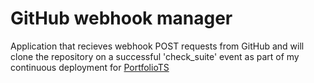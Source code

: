 # GitHub webhook manager

Application that recieves webhook POST requests from GitHub and will clone the repository on a successful 'check_suite' event as part of my continuous deployment for [PortfolioTS](https://github.com/ThomasvanBommel/PortfolioTS)

